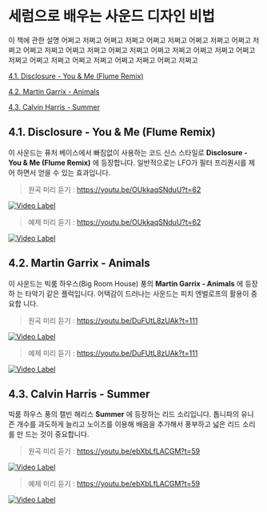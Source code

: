 # 세럼으로 배우는 사운드 디자인 비법

이 책에 관한 설명 어쩌고 저쩌고 어쩌고 저쩌고 어쩌고 저쩌고 어쩌고 저쩌고 어쩌고 저쩌고 어쩌고 저쩌고 어쩌고 저쩌고 어쩌고 저쩌고 어쩌고 저쩌고 어쩌고 저쩌고 어쩌고 저쩌고 어쩌고 저쩌고 어쩌고 저쩌고 어쩌고 저쩌고 어쩌고 저쩌고

[4.1. Disclosure - You & Me (Flume Remix)](#41-disclosure---you--me-flume-remix)

[4.2. Martin Garrix - Animals](#42-martin-garrix---animals)

[4.3. Calvin Harris - Summer](#43-calvin-harris---summer)


## 4.1. Disclosure - You & Me (Flume Remix)

이 사운드는 퓨처 베이스에서 빠짐없이 사용하는 코드 신스 스타일로 **Disclosure - You & Me (Flume Remix)** 에 등장합니다. 일반적으로는 LFO가 필터 프리퀀시를 제어 하면서 얻을 수 있는 효과입니다.

> 원곡 미리 듣기 : https://youtu.be/OUkkaqSNduU?t=62

[![Video Label](http://img.youtube.com/vi/OUkkaqSNduU/0.jpg)](https://youtu.be/OUkkaqSNduU?t=62)

> 예제 미리 듣기 : https://youtu.be/OUkkaqSNduU?t=62

[![Video Label](http://img.youtube.com/vi/OUkkaqSNduU/0.jpg)](https://youtu.be/OUkkaqSNduU?t=62)



## 4.2. Martin Garrix - Animals

이 사운드는 빅룸 하우스(Big Room House) 풍의 **Martin Garrix - Animals** 에 등장하
는 타악기 같은 플럭입니다. 어택감이 드러나는 사운드는 피치 엔벌로프의 활용이 중요합
니다.

> 원곡 미리 듣기 : https://youtu.be/DuFUtL8zUAk?t=111

[![Video Label](http://img.youtube.com/vi/DuFUtL8zUAk/0.jpg)](https://youtu.be/DuFUtL8zUAk?t=111)

> 예제 미리 듣기 : https://youtu.be/DuFUtL8zUAk?t=111

[![Video Label](http://img.youtube.com/vi/DuFUtL8zUAk/0.jpg)](https://youtu.be/DuFUtL8zUAk?t=111)



## 4.3. Calvin Harris - Summer

빅룸 하우스 풍의 캘빈 해리스 **Summer** 에 등장하는 리드 소리입니다. 톱니파의 유니즌
개수를 과도하게 늘리고 노이즈를 이용해 배음을 추가해서 풍부하고 넓은 리드 소리를 만
드는 것이 중요합니다.

> 원곡 미리 듣기 : https://youtu.be/ebXbLfLACGM?t=59

[![Video Label](http://img.youtube.com/vi/ebXbLfLACGM/0.jpg)](https://youtu.be/ebXbLfLACGM?t=59)

> 예제 미리 듣기 : https://youtu.be/ebXbLfLACGM?t=59

[![Video Label](http://img.youtube.com/vi/ebXbLfLACGM/0.jpg)](https://youtu.be/ebXbLfLACGM?t=59)


